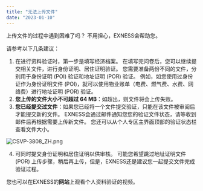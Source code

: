 ```yaml
---
title: "无法上传文件"
date: "2023-01-10"
---
```


上传文件的过程中遇到困难了吗？ 不用担心，EXNESS会帮助您。

请参考以下几条建议：

1. 在进行资料验证时，第一步是填写经济档案。 在填写完问卷后，您可以继续提交相关文件，进行身份证明、居住证明验证。 您需要准备两份不同的文件，分别用于身份证明 (POI) 验证和地址证明 (POR) 验证。 例如，如您使用过身份证作为身份证明文件 (POI)，就可以使用物业账单（电费、燃气费、水费、网络费）进行地址证明 (POR) 验证。
2. **您上传的文件大小不可超过 64 MB**：如超出，则文件将会上传失败。
3. **您已经提交过文件**：如果您已经将一个文件提交验证，只能在该文件被审阅后才能提交新的文件。 EXNESS会通过邮件通知您您的验证文件状态，请等收到邮件后再根据需要上传新文件。 您还可以从个人专区主界面顶部的验证状态栏查看文件大小。

![CSVP-3808_ZH.png](https://get.exness.help/hc/article_attachments/7051782994066/CSVP-3808_ZH.png)

4. 可同时提交身份证明和居住证明以供审核。 可能您希望跳过地址证明文件 (POR) 上传步骤，稍后再上传，但是，EXNESS还是建议您一起提交文件完成验证过程。

您也可以在EXNESS的**网站**上观看个人资料验证的视频。
